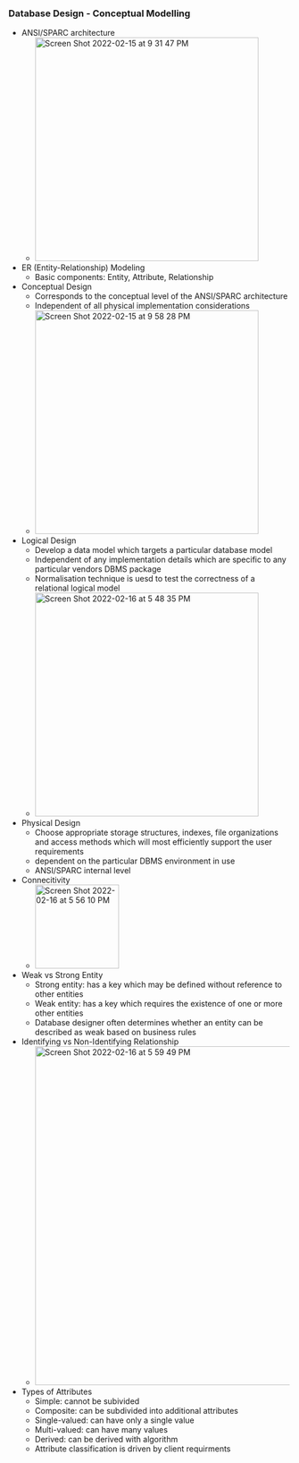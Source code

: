 ### Database Design - Conceptual Modelling
- ANSI/SPARC architecture
  - <img width="400" alt="Screen Shot 2022-02-15 at 9 31 47 PM" src="https://user-images.githubusercontent.com/24580756/154072014-8826d1de-90b7-4b12-b475-e07b4bbbe309.png">
- ER (Entity-Relationship) Modeling
  - Basic components: Entity, Attribute, Relationship
- Conceptual Design
  - Corresponds to the conceptual level of the ANSI/SPARC architecture
  - Independent of all physical implementation considerations
  - <img width="400" alt="Screen Shot 2022-02-15 at 9 58 28 PM" src="https://user-images.githubusercontent.com/24580756/154076654-84259afd-047e-4dd7-a96d-03a23b388d0d.png">
- Logical Design
  - Develop a data model which targets a particular database model
  - Independent of any implementation details which are specific to any particular vendors DBMS package
  - Normalisation technique is uesd to test the correctness of a relational logical model
  - <img width="400" alt="Screen Shot 2022-02-16 at 5 48 35 PM" src="https://user-images.githubusercontent.com/24580756/154238813-95cf7008-5b85-4849-a2e1-3bfb47d1c9cb.png">
- Physical Design
  - Choose appropriate storage structures, indexes, file organizations and access methods which will most efficiently support the user requirements
  - dependent on the particular DBMS environment in use
  - ANSI/SPARC internal level
- Connecitivity
  - <img width="150" alt="Screen Shot 2022-02-16 at 5 56 10 PM" src="https://user-images.githubusercontent.com/24580756/154240152-78d7585d-dab5-4d12-855e-cf95b6e3518d.png">
- Weak vs Strong Entity
  - Strong entity: has a key which may be defined without reference to other entities
  - Weak entity: has a key which requires the existence of one or more other entities
  - Database designer often determines whether an entity can be described as weak based on business rules
- Identifying vs Non-Identifying Relationship
  - <img width="606" alt="Screen Shot 2022-02-16 at 5 59 49 PM" src="https://user-images.githubusercontent.com/24580756/154240776-68304087-35ec-4d81-a450-8a6f63fc24fe.png">
- Types of Attributes
  - Simple: cannot be subivided
  - Composite: can be subdivided into additional attributes
  - Single-valued: can have only a single value
  - Multi-valued: can have many values
  - Derived: can be derived with algorithm
  - Attribute classification is driven by client requirments
